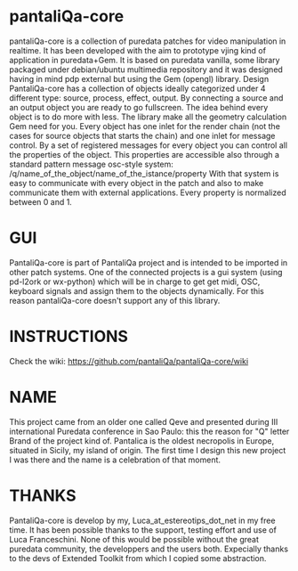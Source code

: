 pantaliQa-core
==============

pantaliQa-core is a collection of puredata patches for video manipulation in realtime. 
It has been developed with the aim to prototype vjing kind of application in puredata+Gem. 
It is based on puredata vanilla, some library packaged under debian/ubuntu multimedia repository and it was designed having in mind pdp external but using the Gem (opengl) library.
Design
PantaliQa-core has a collection of objects ideally categorized under 4 different type: source, process, effect, output.
By connecting a source and an output object you are ready to go fullscreen.
The idea behind every object is to do more with less. The library make all the geometry calculation Gem need for you.
Every object has one inlet for the render chain (not the cases for source objects that starts the chain) and one inlet for message control. By a set of registered messages for every object you can control all the properties of the object. This properties are accessible also through a standard pattern message osc-style system: 
/q/name_of_the_object/name_of_the_istance/property
With that system is easy to communicate with every object in the patch and also to make communicate them with external applications.
Every property is normalized between 0 and 1. 

GUI
===
PantaliQa-core is part of PantaliQa project and is intended to be imported in other patch systems. One of the connected projects is a gui system (using pd-l2ork or wx-python) which will be in charge to get get midi, OSC, keyboard signals and assign them to the objects dynamically. For this reason pantaliQa-core doesn't support any of this library. 

INSTRUCTIONS
===========
Check the wiki: https://github.com/pantaliQa/pantaliQa-core/wiki 

NAME
========
This project came from an older one called Qeve and presented during III international Puredata conference in Sao Paulo: this the reason for "Q" letter Brand of the project kind of.
Pantalica is the oldest necropolis in Europe, situated in Sicily, my island of origin. The first time I design this new project I was there and the name is a celebration of that moment.


THANKS
======

PantaliQa-core is develop by my, Luca_at_estereotips_dot_net in my free time.
It has been possible thanks to the support, testing effort and use of Luca Franceschini.
None of this would be possible without the great puredata community, the developpers and the users both.
Expecially thanks to the devs of Extended Toolkit from which I copied some abstraction.







